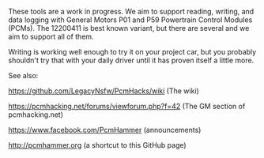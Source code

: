 
These tools are a work in progress. We aim to support reading, writing, and data logging with General Motors P01 and P59 Powertrain Control Modules (PCMs). The 12200411 is best known variant, but there are several and we aim to support all of them.

Writing is working well enough to try it on your project car, but you probably shouldn't try that with your daily driver until it has proven itself a little more. 


See also:

https://github.com/LegacyNsfw/PcmHacks/wiki (The wiki)

https://pcmhacking.net/forums/viewforum.php?f=42 (The GM section of pcmhacking.net)

https://www.facebook.com/PcmHammer (announcements)

http://pcmhammer.org (a shortcut to this GitHub page)

